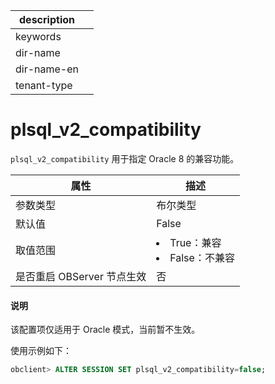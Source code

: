 |description||
|---|---|
|keywords||
|dir-name||
|dir-name-en||
|tenant-type||

# plsql_v2_compatibility 

`plsql_v2_compatibility` 用于指定 Oracle 8 的兼容功能。


|        属性        |                                                      描述                                                       |
|------------------|---------------------------------------------------------------------------------------------------------------|
| 参数类型             | 布尔类型                       |
| 默认值              | False                      |
| 取值范围             | <li> True：兼容   <li> False：不兼容    |
| 是否重启 OBServer 节点生效 | 否                          |


  <main id="notice" type='explain'>
    <h4>说明</h4>
    <p>该配置项仅适用于 Oracle 模式，当前暂不生效。</p>
  </main>

使用示例如下：

```sql
obclient> ALTER SESSION SET plsql_v2_compatibility=false;
```


